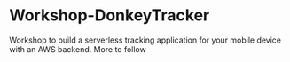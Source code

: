 # Workshop-DonkeyTracker
Workshop to build a serverless tracking application for your mobile device with an AWS backend.
More to follow
